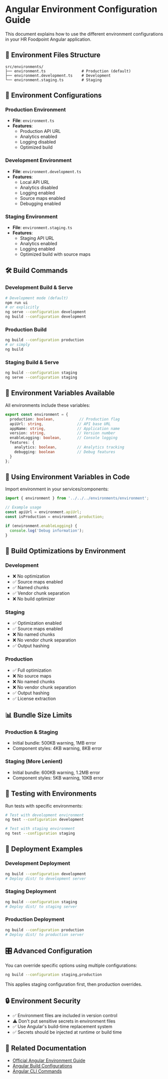 # Angular Environment Configuration Guide

This document explains how to use the different environment configurations in your HR Foodpoint Angular application.

## 📁 Environment Files Structure

```
src/environments/
├── environment.ts                # Production (default)
├── environment.development.ts    # Development 
└── environment.staging.ts        # Staging
```

## 🚀 Environment Configurations

### Production Environment
- **File**: `environment.ts`
- **Features**: 
  - Production API URL
  - Analytics enabled
  - Logging disabled
  - Optimized build

### Development Environment  
- **File**: `environment.development.ts`
- **Features**:
  - Local API URL
  - Analytics disabled  
  - Logging enabled
  - Source maps enabled
  - Debugging enabled

### Staging Environment
- **File**: `environment.staging.ts`
- **Features**:
  - Staging API URL
  - Analytics enabled
  - Logging enabled
  - Optimized build with source maps

## 🛠️ Build Commands

### Development Build & Serve
```bash
# Development mode (default)
npm run ui
# or explicitly 
ng serve --configuration development
ng build --configuration development
```

### Production Build
```bash
ng build --configuration production
# or simply
ng build
```

### Staging Build & Serve
```bash
ng build --configuration staging
ng serve --configuration staging
```

## 🔧 Environment Variables Available

All environments include these variables:

```typescript
export const environment = {
  production: boolean,           // Production flag
  apiUrl: string,               // API base URL
  appName: string,              // Application name
  version: string,              // Version number
  enableLogging: boolean,       // Console logging
  features: {
    analytics: boolean,         // Analytics tracking
    debugging: boolean          // Debug features
  }
};
```

## 📝 Using Environment Variables in Code

Import environment in your services/components:

```typescript
import { environment } from '../../../environments/environment';

// Example usage
const apiUrl = environment.apiUrl;
const isProduction = environment.production;

if (environment.enableLogging) {
  console.log('Debug information');
}
```

## 🎯 Build Optimizations by Environment

### Development
- ❌ No optimization
- ✅ Source maps enabled
- ✅ Named chunks
- ✅ Vendor chunk separation
- ❌ No build optimizer

### Staging  
- ✅ Optimization enabled
- ✅ Source maps enabled
- ❌ No named chunks
- ❌ No vendor chunk separation
- ✅ Output hashing

### Production
- ✅ Full optimization
- ❌ No source maps
- ❌ No named chunks
- ❌ No vendor chunk separation
- ✅ Output hashing
- ✅ License extraction

## 📊 Bundle Size Limits

### Production & Staging
- Initial bundle: 500KB warning, 1MB error
- Component styles: 4KB warning, 8KB error

### Staging (More Lenient)
- Initial bundle: 600KB warning, 1.2MB error  
- Component styles: 5KB warning, 10KB error

## 🧪 Testing with Environments

Run tests with specific environments:

```bash
# Test with development environment
ng test --configuration development

# Test with staging environment  
ng test --configuration staging
```

## 🚀 Deployment Examples

### Development Deployment
```bash
ng build --configuration development
# Deploy dist/ to development server
```

### Staging Deployment
```bash
ng build --configuration staging
# Deploy dist/ to staging server
```

### Production Deployment
```bash
ng build --configuration production
# Deploy dist/ to production server
```

## 🎛️ Advanced Configuration

You can override specific options using multiple configurations:

```bash
ng build --configuration staging,production
```

This applies staging configuration first, then production overrides.

## 🔒 Environment Security

- ✅ Environment files are included in version control
- ⚠️ Don't put sensitive secrets in environment files
- ✅ Use Angular's build-time replacement system
- ✅ Secrets should be injected at runtime or build time

## 📖 Related Documentation

- [Official Angular Environment Guide](https://angular.dev/tools/cli/environments)
- [Angular Build Configurations](https://angular.dev/tools/cli/build)
- [Angular CLI Commands](https://angular.dev/cli) 